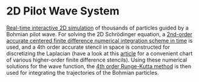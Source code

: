 # 2D Pilot Wave System

[Real-time interactive 2D simulation](https://marl0ny.github.io/Pilot-projects/Periodic2DSystem/) of thousands of particles guided by a Bohmian pilot wave. For solving the 2D Schrödinger equation, a [2nd-order accurate centered finite difference numerical integration scheme in time](https://doi.org/10.1063/1.168415) is used, and a 4th order accurate stencil in space is constructed for discretizing the Laplacian (have a look at this [article](https://doi.org/10.1090/S0025-5718-1988-0935077-0 ) for a convenient chart of various higher-order finite difference stencils). Using these numerical solutions for the wave function, the [4th order Runge-Kutta method](https://en.wikipedia.org/wiki/Runge%E2%80%93Kutta_methods) is then used for integrating the trajectories of the Bohmian particles.


